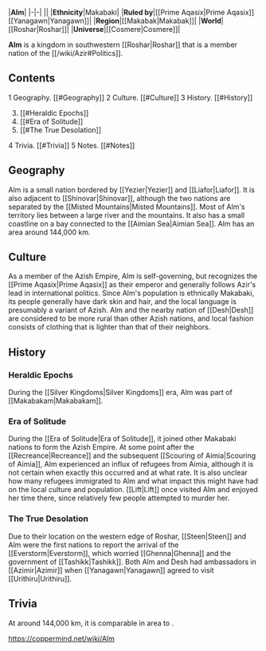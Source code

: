 |**Alm**|
|-|-|
||
|**Ethnicity**|Makabaki|
|**Ruled by**|[[Prime Aqasix\|Prime Aqasix]] [[Yanagawn\|Yanagawn]]|
|**Region**|[[Makabak\|Makabak]]|
|**World**|[[Roshar\|Roshar]]|
|**Universe**|[[Cosmere\|Cosmere]]|

**Alm** is a kingdom in southwestern [[Roshar\|Roshar]] that is a member nation of the [[/wiki/Azir#Politics]].

## Contents

1 Geography. [[#Geography]] 
2 Culture. [[#Culture]] 
3 History. [[#History]] 

3. [[#Heraldic Epochs]] 
3. [[#Era of Solitude]] 
3. [[#The True Desolation]] 


4 Trivia. [[#Trivia]] 
5 Notes. [[#Notes]] 


## Geography
Alm is a small nation bordered by [[Yezier\|Yezier]] and [[Liafor\|Liafor]]. It is also adjacent to [[Shinovar\|Shinovar]], although the two nations are separated by the [[Misted Mountains\|Misted Mountains]]. Most of Alm's territory lies between a large river and the mountains. It also has a small coastline on a bay connected to the [[Aimian Sea\|Aimian Sea]].
Alm has an area around 144,000 km.

## Culture
As a member of the Azish Empire, Alm is self-governing, but recognizes the [[Prime Aqasix\|Prime Aqasix]] as their emperor and generally follows Azir's lead in international politics.
Since Alm's population is ethnically Makabaki, its people generally have dark skin and hair, and the local language is presumably a variant of Azish. Alm and the nearby nation of [[Desh\|Desh]] are considered to be more rural than other Azish nations, and local fashion consists of clothing that is lighter than that of their neighbors.

## History
### Heraldic Epochs
During the [[Silver Kingdoms\|Silver Kingdoms]] era, Alm was part of [[Makabakam\|Makabakam]].

### Era of Solitude
During the [[Era of Solitude\|Era of Solitude]], it joined other Makabaki nations to form the Azish Empire.
At some point after the [[Recreance\|Recreance]] and the subsequent [[Scouring of Aimia\|Scouring of Aimia]], Alm experienced an influx of refugees from Aimia, although it is not certain when exactly this occurred and at what rate. It is also unclear how many refugees immigrated to Alm and what impact this might have had on the local culture and population.
[[Lift\|Lift]] once visited Alm and enjoyed her time there, since relatively few people attempted to murder her.

### The True Desolation
Due to their location on the western edge of Roshar, [[Steen\|Steen]] and Alm were the first nations to report the arrival of the [[Everstorm\|Everstorm]], which worried [[Ghenna\|Ghenna]] and the government of [[Tashikk\|Tashikk]].
Both Alm and Desh had ambassadors in [[Azimir\|Azimir]] when [[Yanagawn\|Yanagawn]] agreed to visit [[Urithiru\|Urithiru]].

## Trivia
At around 144,000 km, it is comparable in area to .


https://coppermind.net/wiki/Alm